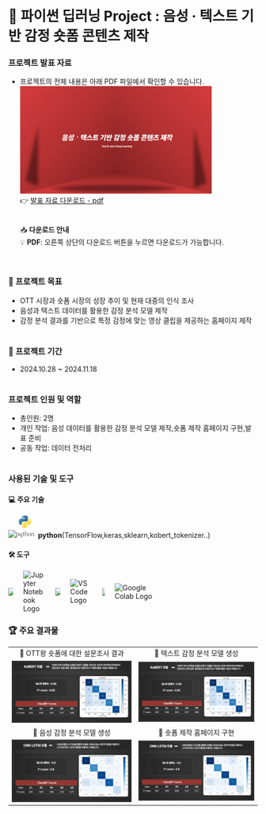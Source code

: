 # 🌟 파이썬 딥러닝 Project : 음성 · 텍스트 기반 감정 숏폼 콘텐츠 제작

### 프로젝트 발표 자료
- 프로젝트의 전체 내용은 아래 PDF 파일에서 확인할 수 있습니다.<br>
[<img src="portfolio5.png" width="387px" alt="파이썬 딥러닝 포트폴리오">](파이썬딥러닝포트폴리오.pdf)</br>
  👉 [발표 자료 다운로드 - pdf](https://github.com/Kim-Jun-Hee/project5/blob/main/파이썬딥러닝포트폴리오.pdf)  
<br></br>
📥 **다운로드 안내**  
💡 **PDF**: 오른쪽 상단의 다운로드 버튼을 누르면 다운로드가 가능합니다.  
<br></br>

### 📂 프로젝트 목표
- OTT 시장과 숏폼 시장의 성장 추이 및 현재 대중의 인식 조사
- 음성과 텍스트 데이터를 활용한 감정 분석 모델 제작
- 감정 분석 결과를 기반으로 특정 감정에 맞는 영상 클립을 제공하는 홈페이지 제작
<br></br>

### 📅 프로젝트 기간
- 2024.10.28 ~ 2024.11.18
<br></br>

### 프로젝트 인원 및 역할
- 총인원: 2명
- 개인 작업: 음성 데이터를 활용한 감정 분석 모델 제작,숏폼 제작 홈페이지 구현,발표 준비
- 공동 작업: 데이터 전처리
<br></br>

### 사용된 기술 및 도구

#### 💻 주요 기술
<img src="https://dummyimage.com/10x1/ffffff/ffffff" width="10"/><img src="python-logo.png" alt="SQL" width="40"/> **python**(TensorFlow,keras,sklearn,kobert_tokenizer..)

#### 🛠️ 도구 
<div style="display: flex; align-items: center; gap: 20px;">
  <img src="https://dummyimage.com/10x1/ffffff/ffffff" width="10"/>
  <img src="https://jupyter.org/assets/homepage/main-logo.svg" alt="Jupyter Notebook Logo" width="45" style="display: block;">
  <img src="https://dummyimage.com/10x1/ffffff/ffffff" width="10"/>
  <img src="https://code.visualstudio.com/assets/images/code-stable.png" alt="VS Code Logo" width="45">
  <img src="https://dummyimage.com/10x1/ffffff/ffffff" width="5"/>
  <img src="https://upload.wikimedia.org/wikipedia/commons/thumb/d/d0/Google_Colaboratory_SVG_Logo.svg/1200px-Google_Colaboratory_SVG_Logo.svg.png" alt="Google Colab Logo" width="85">
</div>


### 🏆 주요 결과물
<table>
  <tr>
    <td align="center">🌟 OTT왕 숏폼에 대한 설문조사 결과</td>
    <td align="center">🌟 텍스트 감정 분석 모델 생성</td>
  </tr>
  <tr>
    <td>
      <img src="text.png" alt="상관관계" width="500">
    </td>
    <td>
      <img src="text.png" alt="다중 회귀분석" width="500">
    </td>
  </tr>
  <tr>
    <td align="center">🌟 음성 감정 분석 모델 생성</td>
    <td align="center">🌟 숏폼 제작 홈페이지 구현</td>
  </tr>
  <tr>
    <td>
      <img src="sound.png" alt="명절" width="500">
    </td>
    <td>
      <img src="sound.png" alt="오배송" width="500">
    </td>
  </tr>
</table>
